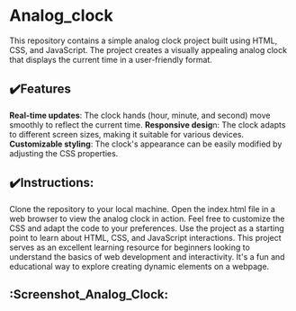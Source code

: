 # Analog_clock

This repository contains a simple analog clock project built using HTML, CSS, and JavaScript.
The project creates a visually appealing analog clock that displays the current time in a user-friendly format.

## :heavy_check_mark:Features

**Real-time updates**: The clock hands (hour, minute, and second) move smoothly to reflect the current time.
**Responsive desig**n: The clock adapts to different screen sizes, making it suitable for various devices.
**Customizable styling**: The clock's appearance can be easily modified by adjusting the CSS properties.


## :heavy_check_mark:Instructions:

Clone the repository to your local machine.
Open the index.html file in a web browser to view the analog clock in action.
Feel free to customize the CSS and adapt the code to your preferences.
Use the project as a starting point to learn about HTML, CSS, and JavaScript interactions.
This project serves as an excellent learning resource for beginners looking to understand the basics of web development and interactivity.
It's a fun and educational way to explore creating dynamic elements on a webpage.

## :Screenshot_Analog_Clock:
